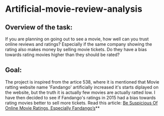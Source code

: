 # Artificial-movie-review-analysis
## Overview of the task:
If you are planning on going out to see a movie, how well can you trust online reviews and ratings? Especially if the same company showing the rating also makes money by selling movie tickets. Do they have a bias towards rating movies higher than they should be rated?
## Goal:
The project is inspired from the artice 538, where it is mentioned that Movie ratting website name 'Fandango' artificially increased it's starts diplayed on the website, but the truth it is actually few movies are actually ratted low. I have then decided to see if Fandango's ratings in 2015 had a bias towards rating movies better to sell more tickets.
Read this article: [Be Suspicious Of Online Movie Ratings, Especially Fandango’s](http://fivethirtyeight.com/features/fandango-movies-ratings/)**
